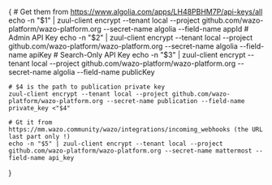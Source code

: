 {
    # Get them from https://www.algolia.com/apps/LH48PBHM7P/api-keys/all
    echo -n "$1" | zuul-client encrypt --tenant local --project github.com/wazo-platform/wazo-platform.org --secret-name algolia --field-name appId
    # Admin API Key
    echo -n "$2" | zuul-client encrypt --tenant local --project github.com/wazo-platform/wazo-platform.org --secret-name algolia --field-name apiKey
    # Search-Only API Key
    echo -n "$3" | zuul-client encrypt --tenant local --project github.com/wazo-platform/wazo-platform.org --secret-name algolia --field-name publicKey

    # $4 is the path to publication private key
    zuul-client encrypt --tenant local --project github.com/wazo-platform/wazo-platform.org --secret-name publication --field-name private_key <"$4"

    # Gt it from https://mm.wazo.community/wazo/integrations/incoming_webhooks (the URL last part only !)
    echo -n "$5" | zuul-client encrypt --tenant local --project github.com/wazo-platform/wazo-platform.org --secret-name mattermost --field-name api_key
}
